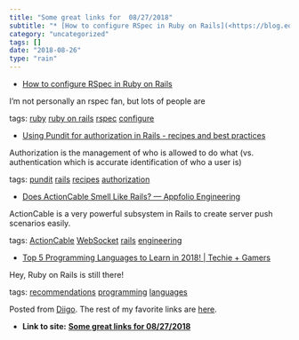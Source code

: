 ```yaml
---
title: "Some great links for  08/27/2018"
subtitle: "* [How to configure RSpec in Ruby on Rails](<https://blog.eq8.eu/article/junior-developer-set-up-rai..."
category: "uncategorized"
tags: []
date: "2018-08-26"
type: "rain"
---
```

* [How to configure RSpec in Ruby on Rails](<https://blog.eq8.eu/article/junior-developer-set-up-rails-with-rspec-factorybot-database-cleaner.html>)

I’m not personally an rspec fan, but lots of people are

tags: [ruby](<https://www.diigo.com/user/pitosalas/ruby>) [ruby on
rails](<https://www.diigo.com/user/pitosalas/ruby on rails>)
[rspec](<https://www.diigo.com/user/pitosalas/rspec>)
[configure](<https://www.diigo.com/user/pitosalas/configure>)

  * [Using Pundit for authorization in Rails - recipes and best practices](<https://crypt.codemancers.com/posts/2018-07-29-leveraging-pundit/>)

Authorization is the management of who is allowed to do what (vs.
authentication which is accurate identification of who a user is)

tags: [pundit](<https://www.diigo.com/user/pitosalas/pundit>)
[rails](<https://www.diigo.com/user/pitosalas/rails>)
[recipes](<https://www.diigo.com/user/pitosalas/recipes>)
[authorization](<https://www.diigo.com/user/pitosalas/authorization>)

  * [Does ActionCable Smell Like Rails? — Appfolio Engineering](<http://engineering.appfolio.com/appfolio-engineering/2018/8/6/does-actioncable-smell-like-rails>)

ActionCable is a very powerful subsystem in Rails to create server push
scenarios easily.

tags: [ActionCable](<https://www.diigo.com/user/pitosalas/ActionCable>)
[WebSocket](<https://www.diigo.com/user/pitosalas/WebSocket>)
[rails](<https://www.diigo.com/user/pitosalas/rails>)
[engineering](<https://www.diigo.com/user/pitosalas/engineering>)

  * [Top 5 Programming Languages to Learn in 2018! | Techie + Gamers](<https://techiegamers.com/top-5-programming-languages/>)

Hey, Ruby on Rails is still there!

tags:
[recommendations](<https://www.diigo.com/user/pitosalas/recommendations>)
[programming](<https://www.diigo.com/user/pitosalas/programming>)
[languages](<https://www.diigo.com/user/pitosalas/languages>)

Posted from [Diigo](<https://www.diigo.com>). The rest of my favorite links
are [here](<https://www.diigo.com/user/pitosalas>).


* **Link to site:** **[Some great links for  08/27/2018](None)**